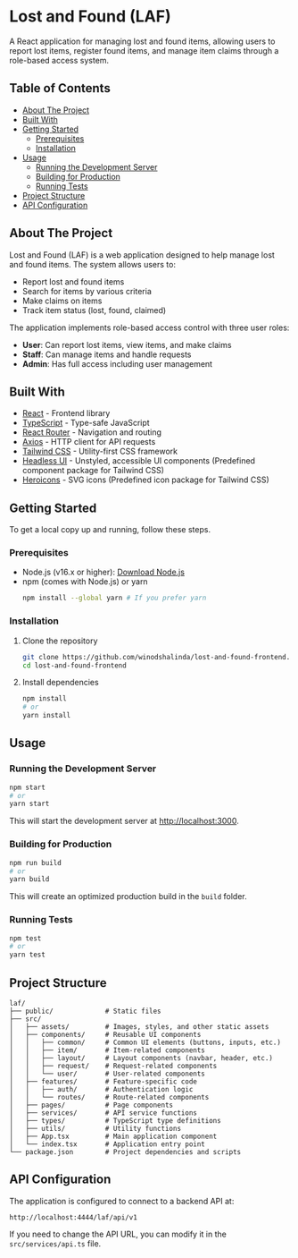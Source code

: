 # Lost and Found (LAF)

A React application for managing lost and found items, allowing users to report lost items, register found items, and manage item claims through a role-based access system.

## Table of Contents

* [About The Project](#about-the-project)
* [Built With](#built-with)
* [Getting Started](#getting-started)
    * [Prerequisites](#prerequisites)
    * [Installation](#installation)
* [Usage](#usage)
    * [Running the Development Server](#running-the-development-server)
    * [Building for Production](#building-for-production)
    * [Running Tests](#running-tests)
* [Project Structure](#project-structure)
* [API Configuration](#api-configuration)

## About The Project

Lost and Found (LAF) is a web application designed to help manage lost and found items. The system allows users to:

- Report lost and found items
- Search for items by various criteria
- Make claims on items
- Track item status (lost, found, claimed)

The application implements role-based access control with three user roles:
- **User**: Can report lost items, view items, and make claims
- **Staff**: Can manage items and handle requests
- **Admin**: Has full access including user management

## Built With

* [React](https://reactjs.org/) - Frontend library
* [TypeScript](https://www.typescriptlang.org/) - Type-safe JavaScript
* [React Router](https://reactrouter.com/) - Navigation and routing
* [Axios](https://axios-http.com/) - HTTP client for API requests
* [Tailwind CSS](https://tailwindcss.com/) - Utility-first CSS framework
* [Headless UI](https://headlessui.com/) - Unstyled, accessible UI components (Predefined component package for Tailwind CSS)
* [Heroicons](https://heroicons.com/) - SVG icons (Predefined icon package for Tailwind CSS)

## Getting Started

To get a local copy up and running, follow these steps.

### Prerequisites

* Node.js (v16.x or higher): [Download Node.js](https://nodejs.org/)
* npm (comes with Node.js) or yarn
  ```sh
  npm install --global yarn # If you prefer yarn
  ```

### Installation

1. Clone the repository
   ```sh
   git clone https://github.com/winodshalinda/lost-and-found-frontend.git
   cd lost-and-found-frontend
   ```

2. Install dependencies
   ```sh
   npm install
   # or
   yarn install
   ```

## Usage

### Running the Development Server

```sh
npm start
# or
yarn start
```

This will start the development server at [http://localhost:3000](http://localhost:3000).

### Building for Production

```sh
npm run build
# or
yarn build
```

This will create an optimized production build in the `build` folder.

### Running Tests

```sh
npm test
# or
yarn test
```

## Project Structure

```
laf/
├── public/             # Static files
├── src/
│   ├── assets/         # Images, styles, and other static assets
│   ├── components/     # Reusable UI components
│   │   ├── common/     # Common UI elements (buttons, inputs, etc.)
│   │   ├── item/       # Item-related components
│   │   ├── layout/     # Layout components (navbar, header, etc.)
│   │   ├── request/    # Request-related components
│   │   └── user/       # User-related components
│   ├── features/       # Feature-specific code
│   │   ├── auth/       # Authentication logic
│   │   └── routes/     # Route-related components
│   ├── pages/          # Page components
│   ├── services/       # API service functions
│   ├── types/          # TypeScript type definitions
│   ├── utils/          # Utility functions
│   ├── App.tsx         # Main application component
│   └── index.tsx       # Application entry point
└── package.json        # Project dependencies and scripts
```

## API Configuration

The application is configured to connect to a backend API at:

```
http://localhost:4444/laf/api/v1
```

If you need to change the API URL, you can modify it in the `src/services/api.ts` file.
